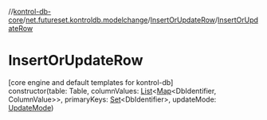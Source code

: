 //[kontrol-db-core](../../../index.md)/[net.futureset.kontroldb.modelchange](../index.md)/[InsertOrUpdateRow](index.md)/[InsertOrUpdateRow](-insert-or-update-row.md)

# InsertOrUpdateRow

[core engine and default templates for kontrol-db]\
constructor(table: Table, columnValues: [List](https://kotlinlang.org/api/latest/jvm/stdlib/kotlin.collections/-list/index.html)&lt;[Map](https://kotlinlang.org/api/latest/jvm/stdlib/kotlin.collections/-map/index.html)&lt;DbIdentifier, ColumnValue&gt;&gt;, primaryKeys: [Set](https://kotlinlang.org/api/latest/jvm/stdlib/kotlin.collections/-set/index.html)&lt;DbIdentifier&gt;, updateMode: [UpdateMode](../-update-mode/index.md))
